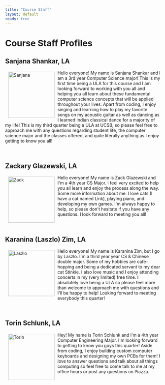 ```yaml
---
title: "Course Staff"
layout: default
ready: true
---
```

# Course Staff Profiles<a name="staff"></a>


## Sanjana Shankar, LA

<img src="../staff/CS24-W24-Sanjana-S.jpg" alt="Sanjana" width="150px" style="float: left; margin: 5px 10px 10px 10px;">

Hello everyone! My name is Sanjana Shankar and I am a 3rd year Computer Science major! This is my first time being a ULA for this course and I am looking forward to working with you all and helping you all learn about these fundamental computer science concepts that will be applied throughout your lives. Apart from coding, I enjoy singing and learning how to play my favorite songs on my acoustic guitar as well as dancing as I learned Indian classical dance for a majority of my life! This is my third quarter being a ULA at UCSB, so please feel free to approach me with any questions regarding student life, the computer science major and the classes offered, and quite literally anything as I enjoy getting to know you all! 

<br>


## Zackary Glazewski, LA

<img src="../staff/CS24-F23-Zackary-G.jpg" alt="Zack" width="150px" style="float: left; margin: 5px 10px 10px 10px;">

Hello everyone! My name is Zack Glazewski and I'm a 4th year CS Major. I feel very excited to help you all learn and enjoy the process along the way. Some more information about me: I love cats (I have a cat named Link), playing piano, and developing my own games. I'm always happy to help, so please don't hesitate if you have any questions. I look forward to meeting you all!


<br>

## Karanina (Laszlo) Zim, LA

<img src="../staff/CS24-F23-Laszlo-Z.jpeg" alt="Laszlo" width="150px" style="float: left; margin: 5px 10px 10px 10px;">

Hello everyone! My name is Karanina Zim, but I go by Laszlo. I'm a third year year CS & Chinese double major. Some of my hobbies are cafe-hopping and being a dedicated servant to my dear cat Stinkie. I also love music and I enjoy attending concerts in my (very limited) free time. I absolutely love being a ULA so please feel more than welcome to approach me with questions and I'll be happy to help! Looking forward to meeting everybody this quarter!

<br>

## Torin Schlunk, LA

<img src="../staff/CS24-F23-Torin-S.jpg" alt="Torin" width="150px" style="float: left; margin: 5px 10px 10px 10px;">


Hey! My name is Torin Schlunk and I'm a 4th year Computer Engineering Major. I'm looking forward to getting to know you guys this quarter! Aside from coding, I enjoy building custom computer keyboards and designing my own PCBs for them! I love to answer questions and talk about all things computing so feel free to come talk to me at my office hours or post any questions on Piazza.


